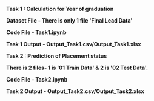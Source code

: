 **Task 1 : Calculation for Year of graduation** 

**Dataset File - There is only 1 file 'Final Lead Data'**

**Code File - Task1.ipynb** 

**Task 1 Output - Output_Task1.csv/Output_Task1.xlsx**

**Task 2 : Prediction of Placement status**

**There is 2 files- 1 is '01 Train Data' & 2 is '02 Test Data'.**

**Code File - Task2.ipynb**

**Task 2 Output - Output_Task2.csv/Output_Task2.xlsx**
